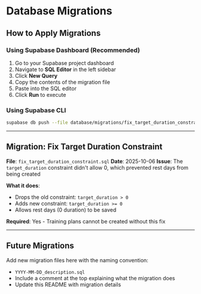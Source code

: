 # Database Migrations

## How to Apply Migrations

### Using Supabase Dashboard (Recommended)

1. Go to your Supabase project dashboard
2. Navigate to **SQL Editor** in the left sidebar
3. Click **New Query**
4. Copy the contents of the migration file
5. Paste into the SQL editor
6. Click **Run** to execute

### Using Supabase CLI

```bash
supabase db push --file database/migrations/fix_target_duration_constraint.sql
```

---

## Migration: Fix Target Duration Constraint

**File**: `fix_target_duration_constraint.sql`
**Date**: 2025-10-06
**Issue**: The `target_duration` constraint didn't allow 0, which prevented rest days from being created

**What it does**:
- Drops the old constraint: `target_duration > 0`
- Adds new constraint: `target_duration >= 0`
- Allows rest days (0 duration) to be saved

**Required**: Yes - Training plans cannot be created without this fix

---

## Future Migrations

Add new migration files here with the naming convention:
- `YYYY-MM-DD_description.sql`
- Include a comment at the top explaining what the migration does
- Update this README with migration details
